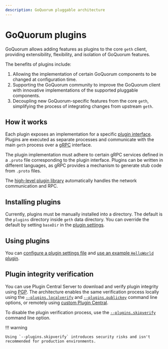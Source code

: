 ```yaml
---
description: GoQuorum pluggable architecture
---
```


# GoQuorum plugins

GoQuorum allows adding features as plugins to the core `geth` client, providing extensibility, flexibility, and
isolation of GoQuorum features.

The benefits of plugins include:

1. Allowing the implementation of certain GoQuorum components to be changed at configuration time.
1. Supporting the GoQuorum community to improve the GoQuorum client with innovative implementations of the supported
   pluggable components.
1. Decoupling new GoQuorum-specific features from the core `geth`, simplifying the process of integrating changes from
   upstream `geth`.

## How it works

Each plugin exposes an implementation for a specific [plugin interface](https://github.com/ConsenSys/quorum-plugin-definitions).
Plugins are executed as separate processes and communicate with the main `geth` process over a [gRPC](https://grpc.io/)
interface.

The plugin implementation must adhere to certain gRPC services defined in a `.proto` file corresponding to the plugin interface.
Plugins can be written in different languages, as gRPC provides a mechanism to generate stub code from `.proto` files.

The [high-level plugin library](https://github.com/hashicorp/go-plugin) automatically handles the network communication
and RPC.

## Installing plugins

Currently, plugins must be manually installed into a directory.
The default is the `plugins` directory inside `geth` data directory.
You can override the default by setting `baseDir` in the [plugin settings](../../HowTo/Configure/Plugins.md).

## Using plugins

You can [configure a plugin settings file](../../HowTo/Configure/Plugins.md) and
[use an example `HelloWorld` plugin](../../Tutorials/Use-Plugin.md).

## Plugin integrity verification

You can use Plugin Central Server to download and verify plugin integrity using [PGP](https://en.wikipedia.org/wiki/Pretty_Good_Privacy).
The architecture enables the same verification process locally using the
[`--plugins.localverify`](../../Reference/CLI-Syntax.md#pluginslocalverify) and
[`--plugins.publickey`](../../Reference/CLI-Syntax.md#pluginspublickey) command line options, or
remotely using [custom Plugin Central](../../HowTo/Configure/Plugins.md).

To disable the plugin verification process, use the
[`--plugins.skipverify`](../../Reference/CLI-Syntax.md#pluginsskipverify) command line option.

!!! warning

    Using `--plugins.skipverify` introduces security risks and isn't recommended for production environments.
